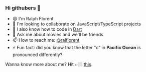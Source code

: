 ### Hi githubers 👋

- 😄  I'm Ralph Florent
- 👯  I'm looking to collaborate on JavaScript/TypeScript projects
- 🌱  I also know how to code in [Dart](https://dart.dev/)
- 💬  Ask me about movies and we'll be friends
- 📫  How to reach me: [@ralflorent](https://linktr.ee/ralflorent)
- ⚡  Fun fact: did you know that the letter "c" in **Pacific Ocean** is pronounced
differently?

Wanna know more about me? Hit 👉🏼 [this](https://ralflorent.com "My personal website").
